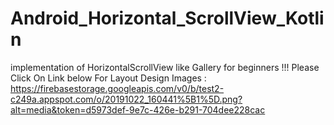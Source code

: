 # Android_Horizontal_ScrollView_Kotlin
implementation of HorizontalScrollView like Gallery for beginners !!!
Please Click On Link below For Layout Design Images :
https://firebasestorage.googleapis.com/v0/b/test2-c249a.appspot.com/o/20191022_160441%5B1%5D.png?alt=media&token=d5973def-9e7c-426e-b291-704dee228cac

